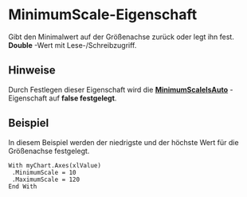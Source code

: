 
# MinimumScale-Eigenschaft

Gibt den Minimalwert auf der Größenachse zurück oder legt ihn fest.  **Double** -Wert mit Lese-/Schreibzugriff.


## Hinweise

Durch Festlegen dieser Eigenschaft wird die  **[MinimumScaleIsAuto](95ed7a2b-efda-b05a-da2e-789a166a97c8.md)** -Eigenschaft auf **false festgelegt**.


## Beispiel

In diesem Beispiel werden der niedrigste und der höchste Wert für die Größenachse festgelegt.


```
With myChart.Axes(xlValue) 
 .MinimumScale = 10 
 .MaximumScale = 120 
End With
```

